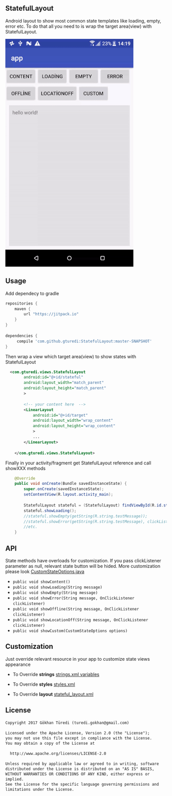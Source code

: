 ## StatefulLayout
Android layout to show most common state templates like loading, empty, error etc. To do that all you need to is wrap 
the target area(view) with StatefulLayout.

![alt text](sample.gif)

## Usage
Add dependecy to gradle
```groovy
repositories {
    maven {
        url "https://jitpack.io"
    }
}

dependencies {
     compile 'com.github.gturedi:StatefulLayout:master-SNAPSHOT'
}
```

Then wrap a view which target area(view) to show states with StatefulLayout
```xml
  <com.gturedi.views.StatefulLayout
        android:id="@+id/stateful"
        android:layout_width="match_parent"
        android:layout_height="match_parent"
        >
    
        <!-- your content here  -->
        <LinearLayout
            android:id="@+id/target"
            android:layout_width="wrap_content"
            android:layout_height="wrap_content"
            >
            ...
        </LinearLayout>

    </com.gturedi.views.StatefulLayout>
```

Finally in your activity/fragment get StatefulLayout reference and call showXXX methods
```java
    @Override
    public void onCreate(Bundle savedInstanceState) {
        super.onCreate(savedInstanceState);
        setContentView(R.layout.activity_main);
        
        StatefulLayout stateful = (StatefulLayout) findViewById(R.id.stateful);
        stateful.showLoading();
        //stateful.showEmpty(getString(R.string.testMessage));
        //stateful.showError(getString(R.string.testMessage), clickListener);
        //etc.
    }
```

## API
State methods have overloads for customization. If you pass clickListener parameter as null, relevant state button 
will be hided. More customization please look [CustomStateOptions.java](library/src/main/java/com/gturedi/views/CustomStateOptions.java)
- `public void showContent()`
- `public void showLoading(String message)`
- `public void showEmpty(String message)`
- `public void showError(String message, OnClickListener clickListener)`
- `public void showOffline(String message, OnClickListener clickListener)`
- `public void showLocationOff(String message, OnClickListener clickListener)`
- `public void showCustom(CustomStateOptions options)`

## Customization
Just override relevant resource in your app to customize state views appearance

- To Override **strings** [strings.xml variables](library/src/main/res/values/strings.xml)

- To Override **styles** [styles.xml](library/src/main/res/values/styles.xml)

- To Override **layout** [stateful_layout.xml](library/src/main/res/layout/stateful_layout.xml)

## License
    Copyright 2017 Gökhan Türedi (turedi.gokhan@gmail.com)
    
    Licensed under the Apache License, Version 2.0 (the "License");
    you may not use this file except in compliance with the License.
    You may obtain a copy of the License at
    
      http://www.apache.org/licenses/LICENSE-2.0
    
    Unless required by applicable law or agreed to in writing, software
    distributed under the License is distributed on an "AS IS" BASIS,
    WITHOUT WARRANTIES OR CONDITIONS OF ANY KIND, either express or implied.
    See the License for the specific language governing permissions and
    limitations under the License.